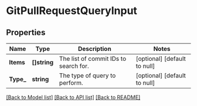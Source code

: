 # GitPullRequestQueryInput

## Properties
Name | Type | Description | Notes
------------ | ------------- | ------------- | -------------
**Items** | **[]string** | The list of commit IDs to search for. | [optional] [default to null]
**Type_** | **string** | The type of query to perform. | [optional] [default to null]

[[Back to Model list]](../README.md#documentation-for-models) [[Back to API list]](../README.md#documentation-for-api-endpoints) [[Back to README]](../README.md)


